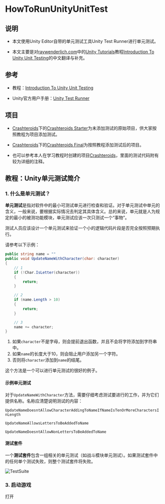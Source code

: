 # HowToRunUnityUnitTest



## 说明

- 本文使用Unity Editor自带的单元测试工具Unity Test Runner进行单元测试。

- 本文主要是对[raywenderlich.com](https://www.raywenderlich.com/)中的[Unity Tutorials](https://www.raywenderlich.com/unity)教程[Introduction To Unity Unit Testing](https://www.raywenderlich.com/9454-introduction-to-unity-unit-testing)的中文翻译与补充。



## 参考

- 教程：[Introduction To Unity Unit Testing](https://www.raywenderlich.com/9454-introduction-to-unity-unit-testing)

- Unity官方用户手册：[Unity Test Runner](https://docs.unity3d.com/Manual/testing-editortestsrunner.html)



## 项目

- [Crashteroids](https://github.com/Charon0622/HowToRunUnityUnitTest/tree/master/Crashteroids)下的[Crashteroids Starter](https://github.com/Charon0622/HowToRunUnityUnitTest/tree/master/Crashteroids/Crashteroids%20Starter)为未添加测试的原始项目，供大家按照教程为项目添加测试。

- [Crashteroids](https://github.com/Charon0622/HowToRunUnityUnitTest/tree/master/Crashteroids)下的[Crashteroids Final](https://github.com/Charon0622/HowToRunUnityUnitTest/tree/master/Crashteroids/Crashteroids%20Final)为按照教程添加测试后的项目。

- 也可以参考本人在学习教程时创建的项目[Crashteroids](https://github.com/Charon0622/Crashteroids/tree/master/Crashteroids)，里面的测试代码附有较为详细的注释。



## 教程：Unity单元测试简介

### 1. 什么是单元测试？

**单元测试**是指对软件中的最小可测试单元进行检查和验证。对于单元测试中单元的含义，一般来说，要根据实际情况去判定其具体含义。总的来说，单元就是人为规定的最小的被测功能模块，单元测试应该一次只测试一个“事物”。

测试人员应该设计一个单元测试来验证一个小的逻辑代码片段是否完全按照预期执行。

请参考以下示例：

```c#
public string name = ""
public void UpdateNameWithCharacter(char: character)
{
    // 1
    if (!Char.IsLetter(character))
    {
        return;
    }

    // 2
    if (name.Length > 10)
    {
        return;
    }

    // 3
    name += character;
}
```

1. 如果```character```不是字母，则会提前退出函数，并且不会将字符添加到字符串中。
2. 如果```name```的长度大于10，则会阻止用户添加另一个字符。
3. 否则将```character```添加到```name```的结尾。

这个方法是一个可以进行单元测试的很好的例子。

#### 示例单元测试

对于```UpdateNameWithCharacter```方法，需要仔细考虑测试要进行的工作，并为它们提供名称。名称应清楚说明测试的内容：

```UpdateNameDoesntAllowCharacterAddingToNameIfNameIsTenOrMoreCharactersInLength```

```UpdateNameAllowsLettersToBeAddedToName```

```UpdateNameDoesntAllowNonLettersToBeAddedToName```

#### 测试套件

一个**测试套件**包含一组相关的单元测试（如战斗模块单元测试）。如果测试套件中的任何单个测试失败，则整个测试套件将失败。

![TestSuite](Pic/TestSuite.png)

### 3. 启动游戏

打开